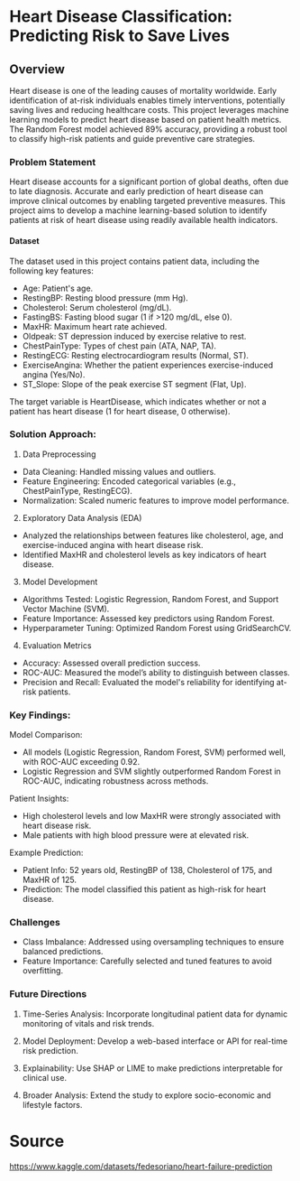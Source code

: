# Heart Disease Classification: Predicting Risk to Save Lives

## Overview

Heart disease is one of the leading causes of mortality worldwide. Early identification of at-risk individuals enables timely interventions, potentially saving lives and reducing healthcare costs. This project leverages machine learning models to predict heart disease based on patient health metrics. The Random Forest model achieved 89% accuracy, providing a robust tool to classify high-risk patients and guide preventive care strategies.

### Problem Statement

Heart disease accounts for a significant portion of global deaths, often due to late diagnosis. Accurate and early prediction of heart disease can improve clinical outcomes by enabling targeted preventive measures. This project aims to develop a machine learning-based solution to identify patients at risk of heart disease using readily available health indicators.

#### Dataset

The dataset used in this project contains patient data, including the following key features:

- Age: Patient's age.
- RestingBP: Resting blood pressure (mm Hg).
- Cholesterol: Serum cholesterol (mg/dL).
- FastingBS: Fasting blood sugar (1 if >120 mg/dL, else 0).
- MaxHR: Maximum heart rate achieved.
- Oldpeak: ST depression induced by exercise relative to rest.
- ChestPainType: Types of chest pain (ATA, NAP, TA).
- RestingECG: Resting electrocardiogram results (Normal, ST).
- ExerciseAngina: Whether the patient experiences exercise-induced angina (Yes/No).
- ST_Slope: Slope of the peak exercise ST segment (Flat, Up).

The target variable is HeartDisease, which indicates whether or not a patient has heart disease (1 for heart disease, 0 otherwise).

### Solution Approach:

1. Data Preprocessing
- Data Cleaning: Handled missing values and outliers.
- Feature Engineering: Encoded categorical variables (e.g., ChestPainType, RestingECG).
- Normalization: Scaled numeric features to improve model performance.

2. Exploratory Data Analysis (EDA)
- Analyzed the relationships between features like cholesterol, age, and exercise-induced angina with heart disease risk.
- Identified MaxHR and cholesterol levels as key indicators of heart disease.

3. Model Development
- Algorithms Tested: Logistic Regression, Random Forest, and Support Vector Machine (SVM).
- Feature Importance: Assessed key predictors using Random Forest.
- Hyperparameter Tuning: Optimized Random Forest using GridSearchCV.

4. Evaluation Metrics
- Accuracy: Assessed overall prediction success.
- ROC-AUC: Measured the model’s ability to distinguish between classes.
- Precision and Recall: Evaluated the model's reliability for identifying at-risk patients.

### Key Findings:

Model Comparison:
- All models (Logistic Regression, Random Forest, SVM) performed well, with ROC-AUC exceeding 0.92.
- Logistic Regression and SVM slightly outperformed Random Forest in ROC-AUC, indicating robustness across methods.

Patient Insights:
- High cholesterol levels and low MaxHR were strongly associated with heart disease risk.
- Male patients with high blood pressure were at elevated risk.

Example Prediction:
- Patient Info: 52 years old, RestingBP of 138, Cholesterol of 175, and MaxHR of 125.
- Prediction: The model classified this patient as high-risk for heart disease.

### Challenges

- Class Imbalance: Addressed using oversampling techniques to ensure balanced predictions.
- Feature Importance: Carefully selected and tuned features to avoid overfitting.

### Future Directions

1. Time-Series Analysis: Incorporate longitudinal patient data for dynamic monitoring of vitals and risk trends.

2. Model Deployment: Develop a web-based interface or API for real-time risk prediction.

3. Explainability: Use SHAP or LIME to make predictions interpretable for clinical use.

4. Broader Analysis: Extend the study to explore socio-economic and lifestyle factors.

# Source

https://www.kaggle.com/datasets/fedesoriano/heart-failure-prediction

